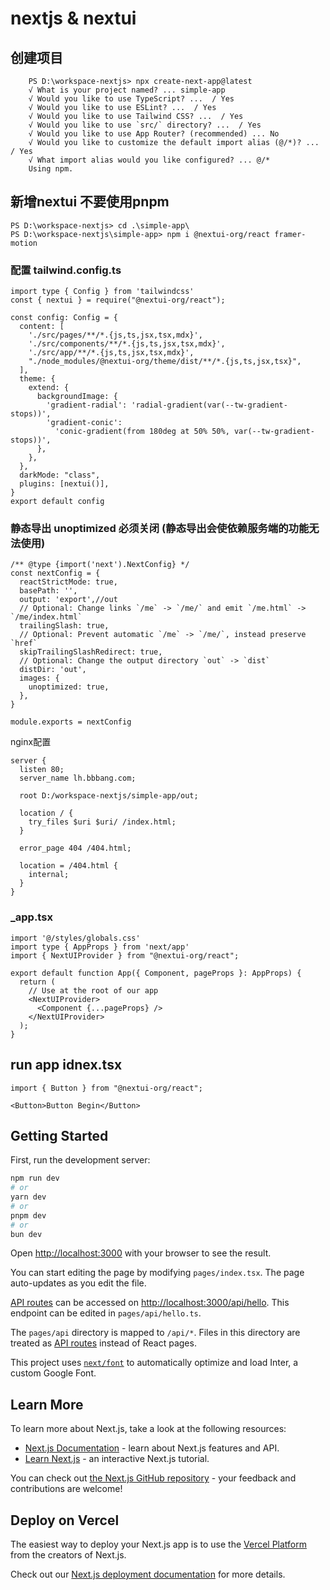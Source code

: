 # nextjs & nextui

## 创建项目
````
    PS D:\workspace-nextjs> npx create-next-app@latest
    √ What is your project named? ... simple-app
    √ Would you like to use TypeScript? ...  / Yes
    √ Would you like to use ESLint? ...  / Yes
    √ Would you like to use Tailwind CSS? ...  / Yes
    √ Would you like to use `src/` directory? ...  / Yes
    √ Would you like to use App Router? (recommended) ... No 
    √ Would you like to customize the default import alias (@/*)? ...  / Yes
    √ What import alias would you like configured? ... @/*
    Using npm.
````

## 新增nextui  不要使用pnpm
````
PS D:\workspace-nextjs> cd .\simple-app\
PS D:\workspace-nextjs\simple-app> npm i @nextui-org/react framer-motion

````


### 配置 tailwind.config.ts
````
import type { Config } from 'tailwindcss'
const { nextui } = require("@nextui-org/react");

const config: Config = {
  content: [
    './src/pages/**/*.{js,ts,jsx,tsx,mdx}',
    './src/components/**/*.{js,ts,jsx,tsx,mdx}',
    './src/app/**/*.{js,ts,jsx,tsx,mdx}',
    "./node_modules/@nextui-org/theme/dist/**/*.{js,ts,jsx,tsx}",
  ],
  theme: {
    extend: {
      backgroundImage: {
        'gradient-radial': 'radial-gradient(var(--tw-gradient-stops))',
        'gradient-conic':
          'conic-gradient(from 180deg at 50% 50%, var(--tw-gradient-stops))',
      },
    },
  },
  darkMode: "class",
  plugins: [nextui()],
}
export default config

````
### 静态导出 unoptimized 必须关闭 (静态导出会使依赖服务端的功能无法使用)
````
/** @type {import('next').NextConfig} */
const nextConfig = {
  reactStrictMode: true,
  basePath: '',
  output: 'export',//out
  // Optional: Change links `/me` -> `/me/` and emit `/me.html` -> `/me/index.html`
  trailingSlash: true,
  // Optional: Prevent automatic `/me` -> `/me/`, instead preserve `href`
  skipTrailingSlashRedirect: true,
  // Optional: Change the output directory `out` -> `dist`
  distDir: 'out',
  images: {
    unoptimized: true,
  },
}

module.exports = nextConfig
````
nginx配置

````
server {
  listen 80;
  server_name lh.bbbang.com;

  root D:/workspace-nextjs/simple-app/out;

  location / {
    try_files $uri $uri/ /index.html; 
  }

  error_page 404 /404.html;

  location = /404.html {
    internal;
  }
}

````

### _app.tsx
````
import '@/styles/globals.css'
import type { AppProps } from 'next/app'
import { NextUIProvider } from "@nextui-org/react";

export default function App({ Component, pageProps }: AppProps) {
  return (
    // Use at the root of our app
    <NextUIProvider>
      <Component {...pageProps} />
    </NextUIProvider>
  );
}

````

## run app idnex.tsx
````
import { Button } from "@nextui-org/react";

<Button>Button Begin</Button>

````

## Getting Started

First, run the development server:

```bash
npm run dev
# or
yarn dev
# or
pnpm dev
# or
bun dev
```

Open [http://localhost:3000](http://localhost:3000) with your browser to see the result.

You can start editing the page by modifying `pages/index.tsx`. The page auto-updates as you edit the file.

[API routes](https://nextjs.org/docs/api-routes/introduction) can be accessed on [http://localhost:3000/api/hello](http://localhost:3000/api/hello). This endpoint can be edited in `pages/api/hello.ts`.

The `pages/api` directory is mapped to `/api/*`. Files in this directory are treated as [API routes](https://nextjs.org/docs/api-routes/introduction) instead of React pages.

This project uses [`next/font`](https://nextjs.org/docs/basic-features/font-optimization) to automatically optimize and load Inter, a custom Google Font.

## Learn More

To learn more about Next.js, take a look at the following resources:

- [Next.js Documentation](https://nextjs.org/docs) - learn about Next.js features and API.
- [Learn Next.js](https://nextjs.org/learn) - an interactive Next.js tutorial.

You can check out [the Next.js GitHub repository](https://github.com/vercel/next.js/) - your feedback and contributions are welcome!

## Deploy on Vercel

The easiest way to deploy your Next.js app is to use the [Vercel Platform](https://vercel.com/new?utm_medium=default-template&filter=next.js&utm_source=create-next-app&utm_campaign=create-next-app-readme) from the creators of Next.js.

Check out our [Next.js deployment documentation](https://nextjs.org/docs/deployment) for more details.
